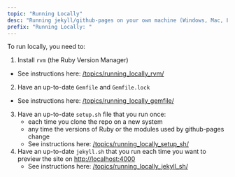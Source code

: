 ```yaml
---
topic: "Running Locally"
desc: "Running jekyll/github-pages on your own machine (Windows, Mac, Linux) to see errors, test, and stage a website"
prefix: "Running Locally: "
---
```


To run locally, you need to:

1. Install `rvm` (the Ruby Version Manager)
 * See instructions here: [/topics/running_locally_rvm/](/topics/running_locally_rvm/)
2. Have an up-to-date `Gemfile` and `Gemfile.lock`
 * See instructions here: [/topics/running_locally_gemfile/](/topics/running_locally_gemfile/)
3. Have an up-to-date `setup.sh` file that you run once:
   * each time you clone the repo on a new system
   * any time the versions of Ruby or the modules used by github-pages change
   * See instructions here: [/topics/running_locally_setup_sh/](/topics/running_locally_setup_sh/)
4. Have an up-to-date `jekyll.sh` that you run each time you want to preview the site on <http://localhost:4000>
   * See instructions here: [/topics/running_locally_jekyll_sh/](/topics/running_locally_jeykll_sh/)

